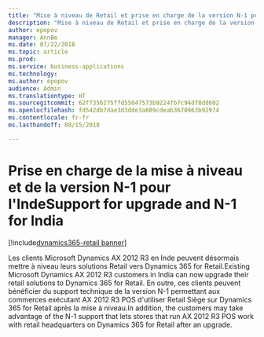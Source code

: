 ```yaml
---
title: "Mise à niveau de Retail et prise en charge de la version N-1 pour l'Inde"
description: "Mise à niveau de Retail et prise en charge de la version N-1 pour l'Inde"
author: epopov
manager: AnnBe
ms.date: 07/22/2018
ms.topic: article
ms.prod: 
ms.service: business-applications
ms.technology: 
ms.author: epopov
audience: Admin
ms.translationtype: HT
ms.sourcegitcommit: 62ff356275ffd55047573b9224fb7c94df8dd602
ms.openlocfilehash: fd542db7dae3d3dde3a609cdeab3670963b92974
ms.contentlocale: fr-fr
ms.lasthandoff: 08/15/2018

---
```

#  <a name="support-for-upgrade-and-n-1-for-india"></a><span data-ttu-id="83ce9-103">Prise en charge de la mise à niveau et de la version N-1 pour l'Inde</span><span class="sxs-lookup"><span data-stu-id="83ce9-103">Support for upgrade and N-1 for India</span></span>

[!include[dynamics365-retail banner](../includes/dynamics365-retail.md)]



<span data-ttu-id="83ce9-104">Les clients Microsoft Dynamics AX 2012 R3 en Inde peuvent désormais mettre à niveau leurs solutions Retail vers Dynamics 365 for Retail.</span><span class="sxs-lookup"><span data-stu-id="83ce9-104">Existing Microsoft Dynamics AX 2012 R3 customers in India can now upgrade their retail solutions to Dynamics 365 for Retail.</span></span> <span data-ttu-id="83ce9-105">En outre, ces clients peuvent bénéficier du support technique de la version N-1 permettant aux commerces exécutant AX 2012 R3 POS d'utiliser Retail Siège sur Dynamics 365 for Retail après la mise à niveau.</span><span class="sxs-lookup"><span data-stu-id="83ce9-105">In addition, the customers may take advantage of the N-1 support that lets stores that run AX 2012 R3 POS work with retail headquarters on Dynamics 365 for Retail after an upgrade.</span></span>

